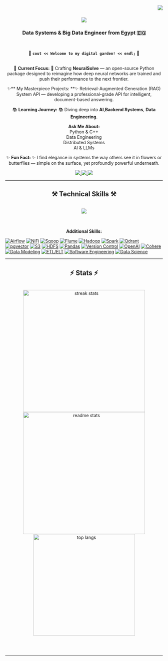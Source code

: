 <img align="right" src="https://visitor-badge.laobi.icu/badge?page_id=OmarEssameldinMousa.OmarEssameldinMousa" />

<h1 align="center">
    <img src="https://readme-typing-svg.herokuapp.com/?font=Saira&size=40&center=true&vCenter=true&width=700&height=80&duration=4000&lines=Hi+There!+👋;+I'm+Omar+Essam!;&color=CED4DA&background=FFFFFF00" />
</h1>

<h3 align="center">Data Systems & Big Data Engineer from Egypt 🇪🇬</h3>

<br/>

<div align="center">

🌟 **`cout << Welcome to my digital garden! << endl;`** 🌟  
<br/>

🚀 **Current Focus:**  🚀
Crafting **NeuralSolve** — an open-source Python package designed to reimagine how deep neural networks are trained and push their performance to the next frontier.

✨** My Masterpiece Projects: **✨
Retrieval-Augmented Generation (RAG) System API — developing a professional-grade API for intelligent, document-based answering.


📚 **Learning Journey:** 📚 
Diving deep into **AI**,**Backend Systems**, **Data Engineering**.

**Ask Me About:**  
Python & C++  
Data Engineering  
Distributed Systems  
AI & LLMs

✨ **Fun Fact:** ✨
I find elegance in systems the way others see it in flowers or butterflies — simple on the surface, yet profoundly powerful underneath.

</div>
 
<div align="center"> 
  <a href="mailto:omar.esameldin1111@gmail.com">
    <img src="https://img.shields.io/badge/Gmail-333333?style=for-the-badge&logo=gmail&logoColor=red" />
  </a>
  <a href="https://www.linkedin.com/in/omar-essam-3756a9255/" target="_blank">
    <img src="https://img.shields.io/badge/LinkedIn-0077B5?style=for-the-badge&logo=linkedin&logoColor=white" target="_blank" />
  </a>
  <a href="https://github.com/OmarEssameldinMousa" target="_blank">
     <img src="https://img.shields.io/badge/GitHub-000000?style=for-the-badge&logo=github&logoColor=white" target="_blank" />
  </a>
</div>

<hr/>
 <h2 align="center">⚒️ Technical Skills ⚒️</h2>
<br/>

<div align="center">
  <img src="https://skillicons.dev/icons?i=py,cpp,postgres,mysql,mongodb,cassandra,nginx,kafka,aws,docker,linux,django,fastapi,pytorch,redis,rabbitmq,grafana,prometheus,git,github,vscode" /><br><br>

</div>
<br/>
<p align="center"><strong>Additional Skills:</strong></p>

<p align="center">
  
  
  <!-- Orchestration & Pipelines -->
  [![Airflow](https://img.shields.io/badge/Airflow-017CEE?style=flat&logo=apacheairflow&logoColor=white)](https://airflow.apache.org/)
  [![NiFi](https://img.shields.io/badge/Apache%20NiFi-0091E2?style=flat&logo=apache&logoColor=white)](https://nifi.apache.org/)
  [![Sqoop](https://img.shields.io/badge/Apache%20Sqoop-555555?style=flat)](https://sqoop.apache.org/)
  [![Flume](https://img.shields.io/badge/Apache%20Flume-555555?style=flat)](https://flume.apache.org/)
  [![Hadoop](https://img.shields.io/badge/Hadoop-66CCFF?style=flat&logo=apachehadoop&logoColor=white)](https://hadoop.apache.org/)
  [![Spark](https://img.shields.io/badge/Spark-FF9900?style=flat&logo=apachespark&logoColor=white)](https://spark.apache.org/)
  [![Qdrant](https://img.shields.io/badge/Qdrant-FF4F8B?style=flat)](https://qdrant.tech/) [![pgvector](https://img.shields.io/badge/pgvector-336791?style=flat&logo=postgresql&logoColor=white)](https://github.com/pgvector/pgvector) [![S3](https://img.shields.io/badge/Amazon%20S3-569A31?style=flat&logo=amazonaws&logoColor=white)](https://aws.amazon.com/s3/)
  [![HDFS](https://img.shields.io/badge/HDFS-FF6600?style=flat)](https://hadoop.apache.org/docs/r1.2.1/hdfs_design.html)
  [![Pandas](https://img.shields.io/badge/Pandas-150458?style=flat&logo=pandas&logoColor=white)](https://pandas.pydata.org/)
  [![Version Control](https://img.shields.io/badge/Version%20Control-555555?style=flat&logo=git&logoColor=white)](https://git-scm.com/)
  [![OpenAI](https://img.shields.io/badge/OpenAI-412991?style=flat&logo=openai&logoColor=white)](https://openai.com/)
  [![Cohere](https://img.shields.io/badge/Cohere-0050FF?style=flat)](https://cohere.com/)
  [![Data Modeling](https://img.shields.io/badge/Data%20Modeling-555555?style=flat)]()
  [![ETL/ELT](https://img.shields.io/badge/ETL%2FELT%20Pipelines-555555?style=flat)]()
  [![Software Engineering](https://img.shields.io/badge/Software%20Engineering-555555?style=flat)]()
  [![Data Science](https://img.shields.io/badge/Data%20Science-555555?style=flat)]()


</p>


<hr/>




<h2 align="center">⚡ Stats ⚡</h2>
<br>
<div align=center>
  <img width=390 src="https://github-readme-streak-stats-salesp07.vercel.app/?user=OmarEssameldinMousa&count_private=true&theme=react&border_radius=10" alt="streak stats"/>
  <img width=390 src="https://github-readme-stats-salesp07.vercel.app/api?username=OmarEssameldinMousa&count_private=true&show_icons=true&theme=react&rank_icon=github&border_radius=10" alt="readme stats" />
  <br/>
  <img width=325 align="center" src="https://github-readme-stats-salesp07.vercel.app/api/top-langs/?username=OmarEssameldinMousa&hide=HTML&langs_count=8&layout=compact&theme=react&border_radius=10&size_weight=0.5&count_weight=0.5" alt="top langs" />
</div>

<br/><br/>

<hr/>

